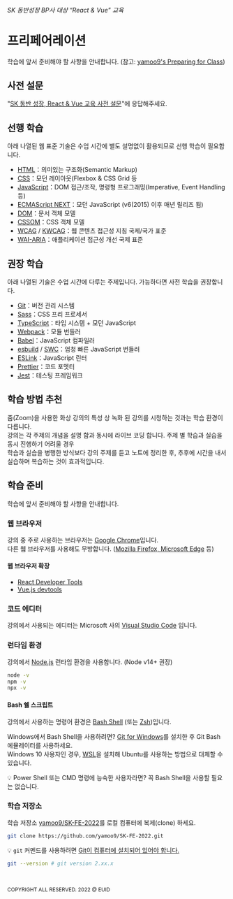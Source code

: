 ###### SK 동반성장 BP사 대상 “React & Vue" 교육

# 프리페어레이션

학습에 앞서 준비해야 할 사항을 안내합니다. (참고: [yamoo9's Preparing for Class](https://yamoo9.github.io/preparing-for-class/))

## 사전 설문

"[SK 동반 성장, React & Vue 교육 사전 설문](https://forms.gle/p7BudfLtvyo5SJ9S9)"에 응답해주세요.

## 선행 학습

아래 나열된 웹 표준 기술은 수업 시간에 별도 설명없이 활용되므로 선행 학습이 필요합니다.

- [HTML](https://developer.mozilla.org/ko/docs/Web/HTML)：의미있는 구조화(Semantic Markup)
- [CSS](https://developer.mozilla.org/ko/docs/Web/CSS)：모던 레이아웃(Flexbox & CSS Grid 등
- [JavaScript](https://ko.javascript.info/)：DOM 접근/조작, 명령형 프로그래밍(Imperative, Event Handling 등)
- [ECMAScript NEXT](https://www.ecma-international.org/publications-and-standards/standards/ecma-262/)：모던 JavaScript (v6(2015) 이후 매년 릴리즈 됨)
- [DOM](https://developer.mozilla.org/ko/docs/Web/API/Document_Object_Model)：문서 객체 모델
- [CSSOM](https://developer.mozilla.org/ko/docs/Web/API/CSS_Object_Model)：CSS 객체 모델
- [WCAG](http://www.kwacc.or.kr/WAI/wcag21/) / [KWCAG](http://bit.ly/kwcag21)：웹 콘텐츠 접근성 지침 국제/국가 표준
- [WAI-ARIA](https://developer.mozilla.org/ko/docs/Web/Accessibility/ARIA)：애플리케이션 접근성 개선 국제 표준

## 권장 학습

아래 나열된 기술은 수업 시간에 다루는 주제입니다. 가능하다면 사전 학습을 권장합니다.

- [Git](https://git-scm.com/)：버전 관리 시스템
- [Sass](https://sass-lang.com/)：CSS 프리 프로세서
- [TypeScript](https://typescriptlang.org/)：타입 시스템 + 모던 JavaScript
- [Webpack](https://webpack.js.org/)：모듈 번들러
- [Babel](https://babeljs.io/)：JavaScript 컴파일러
- [esbuild](https://esbuild.github.io) / [SWC](https://swc.rs/)：엄청 빠른 JavaScript 번들러
- [ESLink](https://eslint.org/)：JavaScript 린터
- [Prettier](https://prettier.io/)：코드 포멧터
- [Jest](https://jestjs.io/)：테스팅 프레임워크

## 학습 방법 추천

줌(Zoom)을 사용한 화상 강의의 특성 상 녹화 된 강의를 시청하는 것과는 학습 환경이 다릅니다.  
강의는 각 주제의 개념을 설명 함과 동시에 라이브 코딩 합니다. 주제 별 학습과 실습을 동시 진행하기 어려울 경우  
학습과 실습을 병행한 방식보다 강의 주제를 듣고 노트에 정리한 후, 추후에 시간을 내서 실습하며 복습하는 것이 효과적입니다.

## 학습 준비

학습에 앞서 준비해야 할 사항을 안내합니다.

### 웹 브라우저

강의 중 주로 사용하는 브라우저는 [Google Chrome](https://www.google.com/intl/ko/chrome/)입니다.  
다른 웹 브라우저를 사용해도 무방합니다. ([Mozilla Firefox, Microsoft Edge](https://browsehappy.com/) 등)

#### 웹 브라우저 확장

- [React Developer Tools](https://chrome.google.com/webstore/detail/react-developer-tools/fmkadmapgofadopljbjfkapdkoienihi?hl=ko)
- [Vue.js devtools](https://chrome.google.com/webstore/detail/vuejs-devtools/ljjemllljcmogpfapbkkighbhhppjdbg)

### 코드 에디터

강의에서 사용되는 에디터는 Microsoft 사의 [Visual Studio Code](https://code.visualstudio.com/) 입니다.

### 런타임 환경

강의에서 [Node.js](https://nodejs.org/ko/) 런타임 환경을 사용합니다. (Node v14+ 권장)

```sh
node -v
npm -v
npx -v
```

#### Bash 쉘 스크립트

강의에서 사용하는 명령어 환경은 [Bash Shell](https://ko.wikipedia.org/wiki/%EB%B0%B0%EC%8B%9C_(%EC%9C%A0%EB%8B%89%EC%8A%A4_%EC%85%B8)) (또는 [Zsh](https://ko.wikipedia.org/wiki/Z_%EC%85%B8))입니다.

Windows에서 Bash Shell을 사용하려면? [Git for Windows](https://gitforwindows.org/)를 설치한 후 Git Bash 에뮬레이터를 사용하세요.  
Windows 10 사용자인 경우, [WSL](https://docs.microsoft.com/ko-kr/windows/wsl/about)을 설치해 Ubuntu를 사용하는 방법으로 대체할 수 있습니다.

💡 Power Shell 또는 CMD 명령에 능숙한 사용자라면? 꼭 Bash Shell을 사용할 필요는 없습니다.

### 학습 저장소

학습 저장소 [yamoo9/SK-FE-2022](https://github.com/yamoo9/SK-FE-2022)를 로컬 컴퓨터에 복제(clone) 하세요.

```sh
git clone https://github.com/yamoo9/SK-FE-2022.git
```

💡 `git` 커멘드를 사용하려면 [Git이 컴퓨터에 설치되어 있어야 합니다.](https://git-scm.com/book/ko/v2/%EC%8B%9C%EC%9E%91%ED%95%98%EA%B8%B0-Git-%EC%84%A4%EC%B9%98)

```sh
git --version # git version 2.xx.x
```

<br />

<small>COPYRIGHT ALL RESERVED. 2022 @ EUID</small>